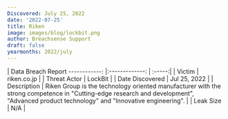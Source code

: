 ```yaml
---
Discovered: July 25, 2022
date: '2022-07-25'
title: Riken
image: images/blog/lockbit.png
author: Breachsense Support
draft: false
yearmonths: 2022/july
---
```



| Data Breach Report
------------:     |:-------------:    | :-----:|
| Victim      | riken.co.jp      | 
| Threat Actor      | LockBit      | 
| Date Discovered      | Jul 25, 2022      | 
| Description      | Riken Group is the technology oriented manufacturer with the strong competence in "Cutting-edge research and development", "Advanced product technology" and "Innovative engineering".      | 
| Leak Size      | N/A      | 

